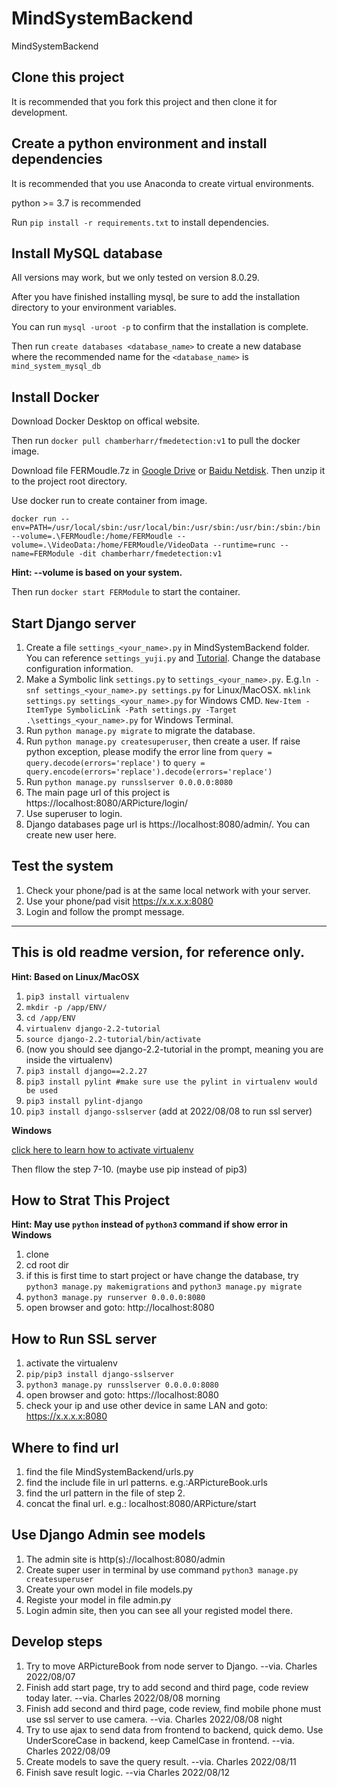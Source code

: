 # MindSystemBackend
MindSystemBackend


## Clone this project

It is recommended that you fork this project and then clone it for development.

## Create a python environment and install dependencies

It is recommended that you use Anaconda to create virtual environments.

python >= 3.7 is recommended

Run ```pip install -r requirements.txt``` to install dependencies.


## Install MySQL database

All versions may work, but we only tested on version 8.0.29.

After you have finished installing mysql, be sure to add the installation directory to your environment variables.

You can run ```mysql -uroot -p``` to confirm that the installation is complete.

Then run ```create databases <database_name>``` to create a new database where the recommended name for the ```<database_name>``` is ```mind_system_mysql_db```


## Install Docker

Download Docker Desktop on offical website.

Then run ```docker pull chamberharr/fmedetection:v1``` to pull the docker image.

Download file FERMoudle.7z in [Google Drive](https://drive.google.com/file/d/1zF7bt3Bi2pFf2i6mPnIPW2xzTcQvvlf5/view?usp=sharing) or [Baidu Netdisk](https://pan.baidu.com/s/1G9RpcxBcgPUvO6nFFAIFkw?pwd=v02b). Then unzip it to the project root directory.

Use docker run to create container from image.
```
docker run --env=PATH=/usr/local/sbin:/usr/local/bin:/usr/sbin:/usr/bin:/sbin:/bin --volume=.\FERMoudle:/home/FERMoudle --volume=.\VideoData:/home/FERMoudle/VideoData --runtime=runc --name=FERModule -dit chamberharr/fmedetection:v1
```
**Hint: --volume is based on your system.**

Then run ```docker start FERModule``` to start the container.

## Start Django server

1. Create a file ```settings_<your_name>.py``` in MindSystemBackend folder. You can reference ```settings_yuji.py``` and [Tutorial](./doc/Mysql_FME.md). Change the database configuration information.
2. Make a Symbolic link ```settings.py``` to ```settings_<your_name>.py```. E.g.```ln -snf settings_<your_name>.py settings.py``` for Linux/MacOSX. ```mklink settings.py settings_<your_name>.py``` for Windows CMD. ```New-Item -ItemType SymbolicLink -Path settings.py -Target .\settings_<your_name>.py``` for Windows Terminal.
3. Run ```python manage.py migrate``` to migrate the database.
4. Run ```python manage.py createsuperuser```, then create a user. If raise python exception, please modify the error line from ```query = query.decode(errors='replace')``` to ```query = query.encode(errors='replace').decode(errors='replace')```
5. Run ```python manage.py runsslserver 0.0.0.0:8080```
6. The main page url of this project is https://localhost:8080/ARPicture/login/
7. Use superuser to login.
8. Django databases page url is https://localhost:8080/admin/. You can create new user here.


## Test the system
1. Check your phone/pad is at the same local network with your server.
2. Use your phone/pad visit https://x.x.x.x:8080
3. Login and follow the prompt message.


----


## This is old readme version, for reference only.

**Hint: Based on Linux/MacOSX**
1. ```pip3 install virtualenv```
2. ```mkdir -p /app/ENV/```
3. ```cd /app/ENV```
4. ```virtualenv django-2.2-tutorial```
5. ```source django-2.2-tutorial/bin/activate```
6. (now you should see django-2.2-tutorial in the prompt, meaning you are inside the virtualenv)
7. ```pip3 install django==2.2.27```
8. ```pip3 install pylint #make sure use the pylint in virtualenv would be used```
9. ```pip3 install pylint-django```
10. ```pip3 install django-sslserver``` (add at 2022/08/08 to run ssl server)

**Windows**

[click here to learn how to activate virtualenv](https://blog.csdn.net/weixin_38346042/article/details/108944235)

Then fllow the step 7-10. (maybe use pip instead of pip3)

## How to Strat This Project
**Hint: May use ```python``` instead of ```python3``` command if show error in Windows**
1. clone
2. cd root dir
3. if this is first time to start project or have change the database, try ```python3 manage.py makemigrations``` and ```python3 manage.py migrate```
4. ```python3 manage.py runserver 0.0.0.0:8080```
5. open browser and goto: http://localhost:8080

## How to Run SSL server
1. activate the virtualenv
2. ```pip/pip3 install django-sslserver```
3. ```python3 manage.py runsslserver 0.0.0.0:8080```
4. open browser and goto: https://localhost:8080
5. check your ip and use other device in same LAN and goto: https://x.x.x.x:8080

## Where to find url
1. find the file MindSystemBackend/urls.py
2. find the include file in url patterns. e.g.:ARPictureBook.urls
3. find the url pattern in the file of step 2.
4. concat the final url. e.g.: localhost:8080/ARPicture/start

## Use Django Admin see models
1. The admin site is http(s)://localhost:8080/admin
2. Create super user in terminal by use command ```python3 manage.py createsuperuser```
3. Create your own model in file models.py
4. Registe your model in file admin.py
5. Login admin site, then you can see all your registed model there.

## Develop steps
1. Try to move ARPictureBook from node server to Django. --via. Charles 2022/08/07
2. Finish add start page, try to add second and third page, code review today later. --via. Charles 2022/08/08 morning
3. Finish add second and third page, code review, find mobile phone must use ssl server to use camera. --via. Charles 2022/08/08 night
4. Try to use ajax to send data from frontend to backend, quick demo. Use UnderScoreCase in backend, keep CamelCase in frontend. --via. Charles 2022/08/09
5. Create models to save the query result. --via. Charles 2022/08/11
6. Finish save result logic. --via Charles 2022/08/12




